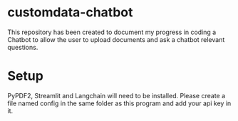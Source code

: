 # customdata-chatbot
This repository has been created to document my progress in coding a Chatbot to allow the user to upload documents and ask a chatbot relevant questions.

# Setup
PyPDF2, Streamlit and Langchain will need to be installed. Please create a file named config in the same folder as this program and add your api key in it.
